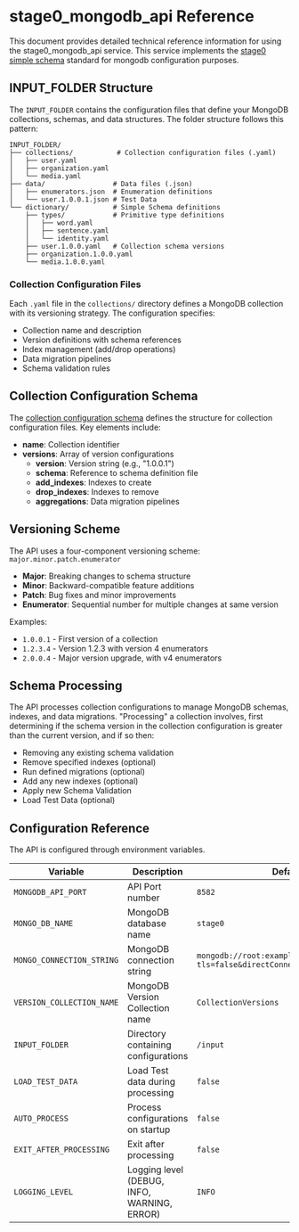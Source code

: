 # stage0_mongodb_api Reference

This document provides detailed technical reference information for using the stage0_mongodb_api service. This service implements the [stage0 simple schema](https://github.com/agile-learning-institute/stage0/blob/main/SIMPLE_SCHEMA.md) standard for mongodb configuration purposes.

## INPUT_FOLDER Structure

The `INPUT_FOLDER` contains the configuration files that define your MongoDB collections, schemas, and data structures. The folder structure follows this pattern:

```
INPUT_FOLDER/
├── collections/           # Collection configuration files (.yaml)
│   ├── user.yaml
│   ├── organization.yaml
│   └── media.yaml
├── data/                 # Data files (.json)
│   ├── enumerators.json  # Enumeration definitions
│   └── user.1.0.0.1.json # Test Data 
└── dictionary/           # Simple Schema definitions
    ├── types/            # Primitive type definitions
    │   ├── word.yaml
    │   ├── sentence.yaml
    │   └── identity.yaml
    ├── user.1.0.0.yaml   # Collection schema versions
    ├── organization.1.0.0.yaml
    └── media.1.0.0.yaml
```

### Collection Configuration Files

Each `.yaml` file in the `collections/` directory defines a MongoDB collection with its versioning strategy. The configuration specifies:
- Collection name and description
- Version definitions with schema references
- Index management (add/drop operations)
- Data migration pipelines
- Schema validation rules

## Collection Configuration Schema

The [collection configuration schema](./docs/collection_config_schema.yaml) defines the structure for collection configuration files. Key elements include:

- **name**: Collection identifier
- **versions**: Array of version configurations
  - **version**: Version string (e.g., "1.0.0.1")
  - **schema**: Reference to schema definition file
  - **add_indexes**: Indexes to create
  - **drop_indexes**: Indexes to remove
  - **aggregations**: Data migration pipelines

## Versioning Scheme

The API uses a four-component versioning scheme: `major.minor.patch.enumerator`

- **Major**: Breaking changes to schema structure
- **Minor**: Backward-compatible feature additions
- **Patch**: Bug fixes and minor improvements
- **Enumerator**: Sequential number for multiple changes at same version

Examples:
- `1.0.0.1` - First version of a collection
- `1.2.3.4` - Version 1.2.3 with version 4 enumerators
- `2.0.0.4` - Major version upgrade, with v4 enumerators

## Schema Processing

The API processes collection configurations to manage MongoDB schemas, indexes, and data migrations. "Processing" a collection involves, first determining if the schema version in the collection configuration is greater than the current version, and if so then:
- Removing any existing schema validation
- Remove specified indexes (optional)
- Run defined migrations (optional)
- Add any new indexes (optional)
- Apply new Schema Validation
- Load Test Data (optional)

## Configuration Reference

The API is configured through environment variables.

| Variable | Description | Default |
|----------|-------------|---------|
| `MONGODB_API_PORT` | API Port number | `8582` |
| `MONGO_DB_NAME` | MongoDB database name | `stage0` |
| `MONGO_CONNECTION_STRING` | MongoDB connection string | `mongodb://root:example@localhost:27017/?tls=false&directConnection=true` |
| `VERSION_COLLECTION_NAME`| MongoDB Version Collection name | `CollectionVersions` |
| `INPUT_FOLDER` | Directory containing configurations | `/input` |
| `LOAD_TEST_DATA` | Load Test data during processing | `false` |
| `AUTO_PROCESS` | Process configurations on startup | `false` |
| `EXIT_AFTER_PROCESSING` | Exit after processing | `false` |
| `LOGGING_LEVEL` | Logging level (DEBUG, INFO, WARNING, ERROR) | `INFO` |

